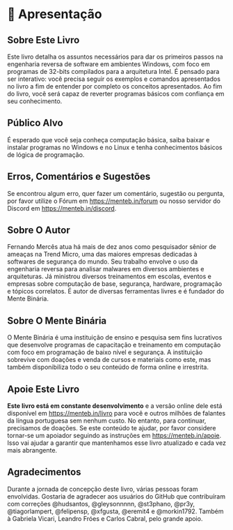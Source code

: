 # 🙌 Apresentação

## Sobre Este Livro

Este livro detalha os assuntos necessários para dar os primeiros passos na engenharia reversa de software em ambientes Windows, com foco em programas de 32-bits compilados para a arquitetura Intel. É pensado para ser interativo: você precisa seguir os exemplos e comandos apresentados no livro a fim de entender por completo os conceitos apresentados. Ao fim do livro, você será capaz de reverter programas básicos com confiança em seu conhecimento.

## Público Alvo

É esperado que você seja conheça computação básica, saiba baixar e instalar programas no Windows e no Linux e tenha conhecimentos básicos de lógica de programação.

## Erros, Comentários e Sugestões

Se encontrou algum erro, quer fazer um comentário, sugestão ou pergunta, por favor utilize o Fórum em https://menteb.in/forum ou nosso servidor do Discord em https://menteb.in/discord.

## Sobre O Autor

Fernando Mercês atua há mais de dez anos como pesquisador sênior de ameaças na Trend Micro, uma das maiores empresas dedicadas à softwares de segurança do mundo. Seu trabalho envolve o uso da engenharia reversa para analisar malwares em diversos ambientes e arquiteturas. Já ministrou diversos treinamentos em escolas, eventos e empresas sobre computação de base, segurança, hardware, programação e tópicos correlatos. É autor de diversas ferramentas livres e é fundador do Mente Binária.

## Sobre O Mente Binária

O Mente Binária é uma instituição de ensino e pesquisa sem fins lucrativos que desenvolve programas de capacitação e treinamento em computação com foco em programação de baixo nível e segurança. A instituição sobrevive com doações e venda de cursos e materiais como este, mas também disponibiliza todo o seu conteúdo de forma online e irrestrita.

## Apoie Este Livro

**Este livro está em constante desenvolvimento** e a versão online dele está disponível em https://menteb.in/livro para você e outros milhões de falantes da língua portuguesa sem nenhum custo. No entanto, para continuar, precisamos de doações. Se este conteúdo te ajudar, por favor considere tornar-se um apoiador seguindo as instruções em https://menteb.in/apoie. Isso vai ajudar a garantir que mantenhamos esse livro atualizado e cada vez mais abrangente.

## Agradecimentos

Durante a jornada de concepção deste livro, várias pessoas foram envolvidas. Gostaria de agradecer aos usuários do GitHub que contribuíram com correções @hudsantos, @gleysonnnnn, @st3phano, @pr3y, @tiagorlampert, @felipensp, @xfgusta, @eremit4 e @morkin1792. Também à Gabriela Vicari, Leandro Fróes e Carlos Cabral, pelo grande apoio.
